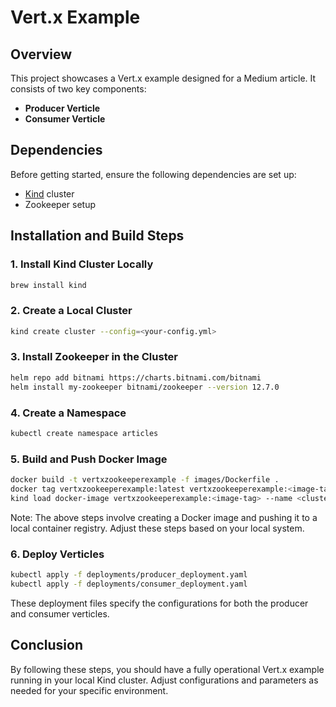 # Vert.x Example

## Overview

This project showcases a Vert.x example designed for a Medium article. It consists of two key components:

- **Producer Verticle**
- **Consumer Verticle**

## Dependencies

Before getting started, ensure the following dependencies are set up:

- [Kind](https://formulae.brew.sh/formula/kind) cluster
- Zookeeper setup

## Installation and Build Steps

### 1. Install Kind Cluster Locally

```bash
brew install kind
```

### 2. Create a Local Cluster

```bash
kind create cluster --config=<your-config.yml>
```

### 3. Install Zookeeper in the Cluster

```bash
helm repo add bitnami https://charts.bitnami.com/bitnami
helm install my-zookeeper bitnami/zookeeper --version 12.7.0
```

### 4. Create a Namespace

```bash
kubectl create namespace articles
```

### 5. Build and Push Docker Image

```bash
docker build -t vertxzookeeperexample -f images/Dockerfile .
docker tag vertxzookeeperexample:latest vertxzookeeperexample:<image-tag>
kind load docker-image vertxzookeeperexample:<image-tag> --name <cluster name>
```

Note: The above steps involve creating a Docker image and pushing it to a local container registry. Adjust these steps based on your local system.

### 6. Deploy Verticles

```bash
kubectl apply -f deployments/producer_deployment.yaml
kubectl apply -f deployments/consumer_deployment.yaml
```

These deployment files specify the configurations for both the producer and consumer verticles.

## Conclusion

By following these steps, you should have a fully operational Vert.x example running in your local Kind cluster. Adjust configurations and parameters as needed for your specific environment.